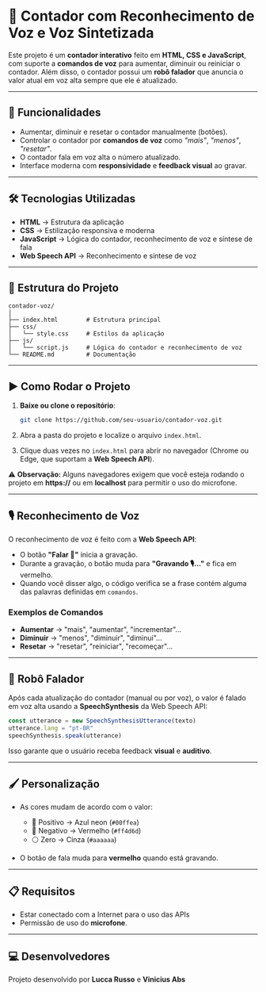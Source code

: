 # 🎤 Contador com Reconhecimento de Voz e Voz Sintetizada

Este projeto é um **contador interativo** feito em **HTML, CSS e JavaScript**, com suporte a **comandos de voz** para aumentar, diminuir ou reiniciar o contador.
Além disso, o contador possui um **robô falador** que anuncia o valor atual em voz alta sempre que ele é atualizado.

---

## 🚀 Funcionalidades

* Aumentar, diminuir e resetar o contador manualmente (botões).
* Controlar o contador por **comandos de voz** como *"mais"*, *"menos"*, *"resetar"*.
* O contador fala em voz alta o número atualizado.
* Interface moderna com **responsividade** e **feedback visual** ao gravar.

---

## 🛠️ Tecnologias Utilizadas

* **HTML** → Estrutura da aplicação
* **CSS** → Estilização responsiva e moderna
* **JavaScript** → Lógica do contador, reconhecimento de voz e síntese de fala
* **Web Speech API** → Reconhecimento e síntese de voz

---

## 📂 Estrutura do Projeto

```
contador-voz/
│
├── index.html        # Estrutura principal
├── css/
│   └── style.css     # Estilos da aplicação
├── js/
│   └── script.js     # Lógica do contador e reconhecimento de voz
└── README.md         # Documentação
```

---

## ▶️ Como Rodar o Projeto

1. **Baixe ou clone o repositório**:

   ```bash
   git clone https://github.com/seu-usuario/contador-voz.git
   ```

2. Abra a pasta do projeto e localize o arquivo `index.html`.

3. Clique duas vezes no `index.html` para abrir no navegador (Chrome ou Edge, que suportam a **Web Speech API**).

⚠️ **Observação:** Alguns navegadores exigem que você esteja rodando o projeto em **https\://** ou em **localhost** para permitir o uso do microfone.

---

## 🎙️ Reconhecimento de Voz

O reconhecimento de voz é feito com a **Web Speech API**:

* O botão **"Falar 🎤"** inicia a gravação.
* Durante a gravação, o botão muda para **"Gravando 🎙️..."** e fica em vermelho.
* Quando você disser algo, o código verifica se a frase contém alguma das palavras definidas em `comandos`.

### Exemplos de Comandos

* **Aumentar** → "mais", "aumentar", "incrementar"...
* **Diminuir** → "menos", "diminuir", "diminui"...
* **Resetar** → "resetar", "reiniciar", "recomeçar"...

---

## 🤖 Robô Falador

Após cada atualização do contador (manual ou por voz), o valor é falado em voz alta usando a **SpeechSynthesis** da Web Speech API:

```js
const utterance = new SpeechSynthesisUtterance(texto)
utterance.lang = "pt-BR"
speechSynthesis.speak(utterance)
```

Isso garante que o usuário receba feedback **visual** e **auditivo**.

---

## 🖌️ Personalização

* As cores mudam de acordo com o valor:

  * 🔵 Positivo → Azul neon (`#00ffea`)
  * 🔴 Negativo → Vermelho (`#ff4d6d`)
  * ⚪ Zero → Cinza (`#aaaaaa`)

* O botão de fala muda para **vermelho** quando está gravando.

---

## 📋 Requisitos

* Estar conectado com a Internet para o uso das APIs
* Permissão de uso do **microfone**.

---

## 💻 Desenvolvedores

Projeto desenvolvido por **Lucca Russo** e **Vinicius Abs**
